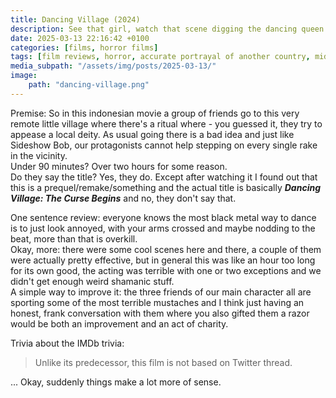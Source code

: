 ```yaml
---
title: Dancing Village (2024)
description: See that girl, watch that scene digging the dancing queen
date: 2025-03-13 22:16:42 +0100
categories: [films, horror films]
tags: [film reviews, horror, accurate portrayal of another country, middleofnowherecore, snorecore, just shaman stuff, altered states, folk horror, secret musical, long hair is scary, wrong place wrong face, they say the title]
media_subpath: "/assets/img/posts/2025-03-13/"
image:
    path: "dancing-village.png"
---
```

<span class="reviewsection">Premise:</span> So in this indonesian movie a group of friends go to this very remote little village where there's a ritual where - you guessed it, they try to appease a local deity. As usual going there is a bad idea and just like Sideshow Bob, our protagonists cannot help stepping on every single rake in the vicinity.<br/>
<span class="reviewsection">Under 90 minutes?</span> Over two hours for some reason.<br/>
<span class="reviewsection">Do they say the title?</span> Yes, they do. Except after watching it I found out that this is a prequel/remake/something and the actual title is basically ***Dancing Village: The Curse Begins*** and no, they don't say that.

<span class="reviewsection">One sentence review:</span> everyone knows the most black metal way to dance is to just look annoyed, with your arms crossed and maybe nodding to the beat, more than that is overkill.<br/>
<span class="reviewsection">Okay, more:</span> there were some cool scenes here and there, a couple of them were actually pretty effective, but in general this was like an hour too long for its own good, the acting was terrible with one or two exceptions and we didn't get enough weird shamanic stuff.<br/>
<span class="reviewsection">A simple way to improve it:</span> the three friends of our main character all are sporting some of the most terrible mustaches and I think just having an honest, frank conversation with them where you also gifted them a razor would be both an improvement and an act of charity.

<span class="reviewsection">Trivia about the IMDb trivia:</span>
> Unlike its predecessor, this film is not based on Twitter thread.

... Okay, suddenly things make a lot more of sense.